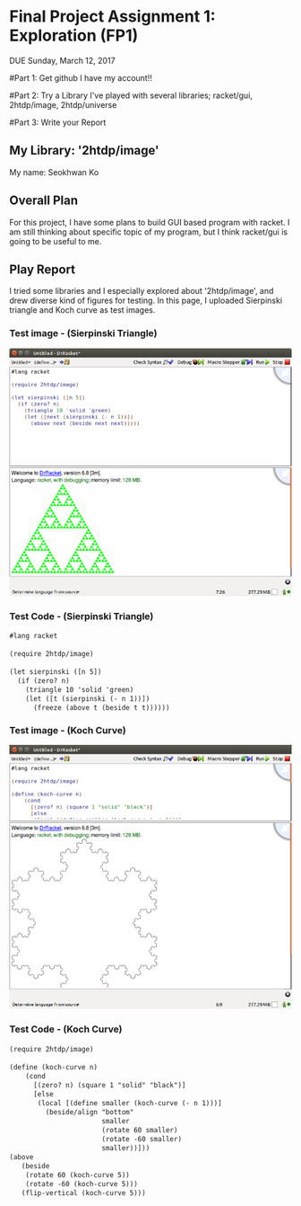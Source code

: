 # Final Project Assignment 1: Exploration (FP1)
DUE Sunday, March 12, 2017

#Part 1: Get github
I have my account!!


#Part 2: Try a Library
I've played with several libraries; racket/gui, 2htdp/image, 2htdp/universe


#Part 3: Write your Report

## My Library: '2htdp/image'
My name: Seokhwan Ko

## Overall Plan
For this project, I have some plans to build GUI based program with racket.
I am still thinking about specific topic of my program,
but I think racket/gui is going to be useful to me.

## Play Report

I tried some libraries and I especially explored about '2htdp/image',
and drew diverse kind of figures for testing.
In this page, I uploaded Sierpinski triangle and Koch curve as test images.

### Test image - (Sierpinski Triangle)
![test image](/sier.png?raw=true "test image")

### Test Code - (Sierpinski Triangle)
```
#lang racket

(require 2htdp/image)

(let sierpinski ([n 5])
  (if (zero? n)
    (triangle 10 'solid 'green)
    (let ([t (sierpinski (- n 1))])
      (freeze (above t (beside t t))))))
```
### Test image - (Koch Curve)
![test image](/koch.png?raw=true "test image")

### Test Code - (Koch Curve)
```
(require 2htdp/image)

(define (koch-curve n)
    (cond
      [(zero? n) (square 1 "solid" "black")]
      [else
       (local [(define smaller (koch-curve (- n 1)))]
         (beside/align "bottom"
                       smaller
                       (rotate 60 smaller)
                       (rotate -60 smaller)
                       smaller))]))
(above
   (beside
    (rotate 60 (koch-curve 5))
    (rotate -60 (koch-curve 5)))
   (flip-vertical (koch-curve 5)))
```

